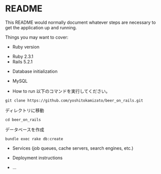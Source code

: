 # README

This README would normally document whatever steps are necessary to get the
application up and running.

Things you may want to cover:

* Ruby version
- Ruby 2.3.1
- Rails 5.2.1

* Database initialization
- MySQL

* How to run
以下のコマンドを実行してください。

```
git clone https://github.com/yoshitokamizato/beer_on_rails.git
```

ディレクトリに移動

```
cd beer_on_rails
```

データベースを作成

```
bundle exec rake db:create
```


* Services (job queues, cache servers, search engines, etc.)

* Deployment instructions

* ...
